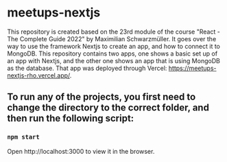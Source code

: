 # meetups-nextjs
This repository is created based on the 23rd module of the course "React - The Complete Guide 2022" by Maximilian Schwarzmüller. It goes over the way to use the framework Nextjs to create an app, and how to connect it to MongoDB. This repository contains two apps, one shows a basic set up of an app with Nextjs, and the other one shows an app that is using MongoDB as the database. That app was deployed through Vercel: https://meetups-nextjs-rho.vercel.app/.


## To run any of the projects, you first need to change the directory to the correct folder, and then run the following script:

### `npm start`

Open http://localhost:3000 to view it in the browser.
